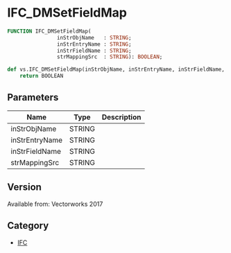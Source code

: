 # IFC_DMSetFieldMap

```pascal
FUNCTION IFC_DMSetFieldMap(
				inStrObjName   : STRING;
				inStrEntryName : STRING;
				inStrFieldName : STRING;
				strMappingSrc  : STRING): BOOLEAN;
```

```python
def vs.IFC_DMSetFieldMap(inStrObjName, inStrEntryName, inStrFieldName, strMappingSrc):
    return BOOLEAN
```

## Parameters
|Name|Type|Description|
|---|---|---|
|inStrObjName|STRING|   |
|inStrEntryName|STRING|   |
|inStrFieldName|STRING|   |
|strMappingSrc|STRING|   |

## Version
Available from: Vectorworks 2017

## Category
* [IFC](../Categories/IFC.md)
